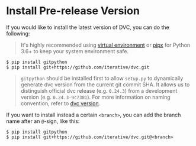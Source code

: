 # Install Pre-release Version

If you would like to install the latest version of DVC, you can do the
following:

> It's highly recommended using
> [virtual environment](https://packaging.python.org/tutorials/installing-packages/#creating-virtual-environments)
> or
> [pipx](https://packaging.python.org/guides/installing-stand-alone-command-line-tools/)
> for Python 3.6+ to keep your system environment safe.

```dvc
$ pip install gitpython
$ pip install git+https://github.com/iterative/dvc.git
```

> `gitpython` should be installed first to allow `setup.py` to dynamically
> generate dvc version from the current git commit SHA. It allows us to
> distinguish official dvc release (e.g. `0.24.3`) from a development version
> (e.g. `0.24.3-9c7381`). For more information on naming convention, refer to
> [dvc version](/doc/command-reference/version).

If you want to install instead a certain `<branch>`, you can add the branch name
after an `@`-sign, like this:

```dvc
$ pip install gitpython
$ pip install git+https://github.com/iterative/dvc.git@<branch>
```
